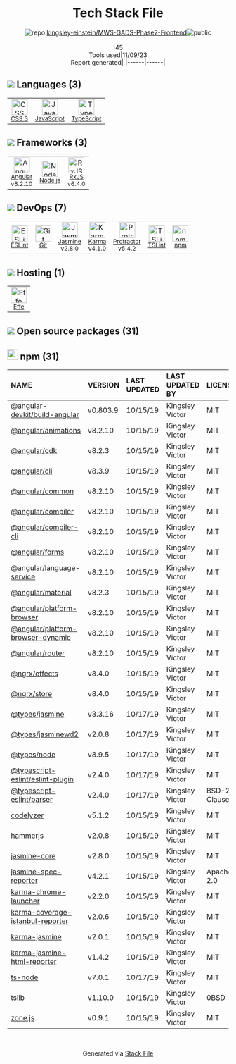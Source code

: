 <!--
--- Readme.md Snippet without images Start ---
## Tech Stack
kingsley-einstein/MWS-GADS-Phase2-Frontend is built on the following main stack:
- [Jasmine](http://jasmine.github.io/) – Javascript Testing Framework
- [Node.js](http://nodejs.org/) – Frameworks (Full Stack)
- [JavaScript](https://developer.mozilla.org/en-US/docs/Web/JavaScript) – Languages
- [Karma](http://karma-runner.github.io/) – Browser Testing
- [TypeScript](http://www.typescriptlang.org) – Languages
- [Protractor](http://angular.github.io/protractor) – Javascript Testing Framework
- [RxJS](http://reactivex.io/rxjs/) – Concurrency Frameworks
- [ESLint](http://eslint.org/) – Code Review
- [Angular](https://angular.io) – Javascript MVC Frameworks
- [Effe](http://redbeardlab.github.io/2016/03/05/effe.html) – Serverless / Task Processing
- [TSLint](https://github.com/palantir/tslint) – Code Review

Full tech stack [here](/techstack.md)
--- Readme.md Snippet without images End ---

--- Readme.md Snippet with images Start ---
## Tech Stack
kingsley-einstein/MWS-GADS-Phase2-Frontend is built on the following main stack:
- <img width='25' height='25' src='https://img.stackshare.io/service/831/7c0b595409af531b9cdeb07f8c513e8b.png' alt='Jasmine'/> [Jasmine](http://jasmine.github.io/) – Javascript Testing Framework
- <img width='25' height='25' src='https://img.stackshare.io/service/1011/n1JRsFeB_400x400.png' alt='Node.js'/> [Node.js](http://nodejs.org/) – Frameworks (Full Stack)
- <img width='25' height='25' src='https://img.stackshare.io/service/1209/javascript.jpeg' alt='JavaScript'/> [JavaScript](https://developer.mozilla.org/en-US/docs/Web/JavaScript) – Languages
- <img width='25' height='25' src='https://img.stackshare.io/service/1420/TidYGd6a.png' alt='Karma'/> [Karma](http://karma-runner.github.io/) – Browser Testing
- <img width='25' height='25' src='https://img.stackshare.io/service/1612/bynNY5dJ.jpg' alt='TypeScript'/> [TypeScript](http://www.typescriptlang.org) – Languages
- <img width='25' height='25' src='https://img.stackshare.io/service/1754/protractor-logo1.png' alt='Protractor'/> [Protractor](http://angular.github.io/protractor) – Javascript Testing Framework
- <img width='25' height='25' src='https://img.stackshare.io/service/1796/984368.png' alt='RxJS'/> [RxJS](http://reactivex.io/rxjs/) – Concurrency Frameworks
- <img width='25' height='25' src='https://img.stackshare.io/service/3337/Q4L7Jncy.jpg' alt='ESLint'/> [ESLint](http://eslint.org/) – Code Review
- <img width='25' height='25' src='https://img.stackshare.io/service/3745/cb8U-gL6_400x400.jpg' alt='Angular'/> [Angular](https://angular.io) – Javascript MVC Frameworks
- <img width='25' height='25' src='https://img.stackshare.io/no-img-open-source.png' alt='Effe'/> [Effe](http://redbeardlab.github.io/2016/03/05/effe.html) – Serverless / Task Processing
- <img width='25' height='25' src='https://img.stackshare.io/service/5561/303157.png' alt='TSLint'/> [TSLint](https://github.com/palantir/tslint) – Code Review

Full tech stack [here](/techstack.md)
--- Readme.md Snippet with images End ---
-->
<div align="center">

# Tech Stack File
![](https://img.stackshare.io/repo.svg "repo") [kingsley-einstein/MWS-GADS-Phase2-Frontend](https://github.com/kingsley-einstein/MWS-GADS-Phase2-Frontend)![](https://img.stackshare.io/public_badge.svg "public")
<br/><br/>
|45<br/>Tools used|11/09/23 <br/>Report generated|
|------|------|
</div>

## <img src='https://img.stackshare.io/languages.svg'/> Languages (3)
<table><tr>
  <td align='center'>
  <img width='36' height='36' src='https://img.stackshare.io/service/6727/css.png' alt='CSS 3'>
  <br>
  <sub><a href="https://developer.mozilla.org/en-US/docs/Web/CSS/CSS3">CSS 3</a></sub>
  <br>
  <sub></sub>
</td>

<td align='center'>
  <img width='36' height='36' src='https://img.stackshare.io/service/1209/javascript.jpeg' alt='JavaScript'>
  <br>
  <sub><a href="https://developer.mozilla.org/en-US/docs/Web/JavaScript">JavaScript</a></sub>
  <br>
  <sub></sub>
</td>

<td align='center'>
  <img width='36' height='36' src='https://img.stackshare.io/service/1612/bynNY5dJ.jpg' alt='TypeScript'>
  <br>
  <sub><a href="http://www.typescriptlang.org">TypeScript</a></sub>
  <br>
  <sub></sub>
</td>

</tr>
</table>

## <img src='https://img.stackshare.io/frameworks.svg'/> Frameworks (3)
<table><tr>
  <td align='center'>
  <img width='36' height='36' src='https://img.stackshare.io/service/3745/cb8U-gL6_400x400.jpg' alt='Angular'>
  <br>
  <sub><a href="https://angular.io">Angular</a></sub>
  <br>
  <sub>v8.2.10</sub>
</td>

<td align='center'>
  <img width='36' height='36' src='https://img.stackshare.io/service/1011/n1JRsFeB_400x400.png' alt='Node.js'>
  <br>
  <sub><a href="http://nodejs.org/">Node.js</a></sub>
  <br>
  <sub></sub>
</td>

<td align='center'>
  <img width='36' height='36' src='https://img.stackshare.io/service/1796/984368.png' alt='RxJS'>
  <br>
  <sub><a href="http://reactivex.io/rxjs/">RxJS</a></sub>
  <br>
  <sub>v6.4.0</sub>
</td>

</tr>
</table>

## <img src='https://img.stackshare.io/devops.svg'/> DevOps (7)
<table><tr>
  <td align='center'>
  <img width='36' height='36' src='https://img.stackshare.io/service/3337/Q4L7Jncy.jpg' alt='ESLint'>
  <br>
  <sub><a href="http://eslint.org/">ESLint</a></sub>
  <br>
  <sub></sub>
</td>

<td align='center'>
  <img width='36' height='36' src='https://img.stackshare.io/service/1046/git.png' alt='Git'>
  <br>
  <sub><a href="http://git-scm.com/">Git</a></sub>
  <br>
  <sub></sub>
</td>

<td align='center'>
  <img width='36' height='36' src='https://img.stackshare.io/service/831/7c0b595409af531b9cdeb07f8c513e8b.png' alt='Jasmine'>
  <br>
  <sub><a href="http://jasmine.github.io/">Jasmine</a></sub>
  <br>
  <sub>v2.8.0</sub>
</td>

<td align='center'>
  <img width='36' height='36' src='https://img.stackshare.io/service/1420/TidYGd6a.png' alt='Karma'>
  <br>
  <sub><a href="http://karma-runner.github.io/">Karma</a></sub>
  <br>
  <sub>v4.1.0</sub>
</td>

<td align='center'>
  <img width='36' height='36' src='https://img.stackshare.io/service/1754/protractor-logo1.png' alt='Protractor'>
  <br>
  <sub><a href="http://angular.github.io/protractor">Protractor</a></sub>
  <br>
  <sub>v5.4.2</sub>
</td>

<td align='center'>
  <img width='36' height='36' src='https://img.stackshare.io/service/5561/303157.png' alt='TSLint'>
  <br>
  <sub><a href="https://github.com/palantir/tslint">TSLint</a></sub>
  <br>
  <sub></sub>
</td>

<td align='center'>
  <img width='36' height='36' src='https://img.stackshare.io/service/1120/lejvzrnlpb308aftn31u.png' alt='npm'>
  <br>
  <sub><a href="https://www.npmjs.com/">npm</a></sub>
  <br>
  <sub></sub>
</td>

</tr>
</table>

## <img src='https://img.stackshare.io/hosting.svg'/> Hosting (1)
<table><tr>
  <td align='center'>
  <img width='36' height='36' src='https://img.stackshare.io/no-img-open-source.png' alt='Effe'>
  <br>
  <sub><a href="http://redbeardlab.github.io/2016/03/05/effe.html">Effe</a></sub>
  <br>
  <sub></sub>
</td>

</tr>
</table>


## <img src='https://img.stackshare.io/group.svg' /> Open source packages (31)</h2>

## <img width='24' height='24' src='https://img.stackshare.io/service/1120/lejvzrnlpb308aftn31u.png'/> npm (31)

|NAME|VERSION|LAST UPDATED|LAST UPDATED BY|LICENSE|VULNERABILITIES|
|:------|:------|:------|:------|:------|:------|
|[@angular-devkit/build-angular](https://www.npmjs.com/@angular-devkit/build-angular)|v0.803.9|10/15/19|Kingsley Victor |MIT|N/A|
|[@angular/animations](https://www.npmjs.com/@angular/animations)|v8.2.10|10/15/19|Kingsley Victor |MIT|N/A|
|[@angular/cdk](https://www.npmjs.com/@angular/cdk)|v8.2.3|10/15/19|Kingsley Victor |MIT|N/A|
|[@angular/cli](https://www.npmjs.com/@angular/cli)|v8.3.9|10/15/19|Kingsley Victor |MIT|N/A|
|[@angular/common](https://www.npmjs.com/@angular/common)|v8.2.10|10/15/19|Kingsley Victor |MIT|N/A|
|[@angular/compiler](https://www.npmjs.com/@angular/compiler)|v8.2.10|10/15/19|Kingsley Victor |MIT|N/A|
|[@angular/compiler-cli](https://www.npmjs.com/@angular/compiler-cli)|v8.2.10|10/15/19|Kingsley Victor |MIT|N/A|
|[@angular/forms](https://www.npmjs.com/@angular/forms)|v8.2.10|10/15/19|Kingsley Victor |MIT|N/A|
|[@angular/language-service](https://www.npmjs.com/@angular/language-service)|v8.2.10|10/15/19|Kingsley Victor |MIT|N/A|
|[@angular/material](https://www.npmjs.com/@angular/material)|v8.2.3|10/15/19|Kingsley Victor |MIT|N/A|
|[@angular/platform-browser](https://www.npmjs.com/@angular/platform-browser)|v8.2.10|10/15/19|Kingsley Victor |MIT|N/A|
|[@angular/platform-browser-dynamic](https://www.npmjs.com/@angular/platform-browser-dynamic)|v8.2.10|10/15/19|Kingsley Victor |MIT|N/A|
|[@angular/router](https://www.npmjs.com/@angular/router)|v8.2.10|10/15/19|Kingsley Victor |MIT|N/A|
|[@ngrx/effects](https://www.npmjs.com/@ngrx/effects)|v8.4.0|10/15/19|Kingsley Victor |MIT|N/A|
|[@ngrx/store](https://www.npmjs.com/@ngrx/store)|v8.4.0|10/15/19|Kingsley Victor |MIT|N/A|
|[@types/jasmine](https://www.npmjs.com/@types/jasmine)|v3.3.16|10/17/19|Kingsley Victor |MIT|N/A|
|[@types/jasminewd2](https://www.npmjs.com/@types/jasminewd2)|v2.0.8|10/17/19|Kingsley Victor |MIT|N/A|
|[@types/node](https://www.npmjs.com/@types/node)|v8.9.5|10/17/19|Kingsley Victor |MIT|N/A|
|[@typescript-eslint/eslint-plugin](https://www.npmjs.com/@typescript-eslint/eslint-plugin)|v2.4.0|10/17/19|Kingsley Victor |MIT|N/A|
|[@typescript-eslint/parser](https://www.npmjs.com/@typescript-eslint/parser)|v2.4.0|10/17/19|Kingsley Victor |BSD-2-Clause|N/A|
|[codelyzer](https://www.npmjs.com/codelyzer)|v5.1.2|10/15/19|Kingsley Victor |MIT|N/A|
|[hammerjs](https://www.npmjs.com/hammerjs)|v2.0.8|10/15/19|Kingsley Victor |MIT|N/A|
|[jasmine-core](https://www.npmjs.com/jasmine-core)|v2.8.0|10/15/19|Kingsley Victor |MIT|N/A|
|[jasmine-spec-reporter](https://www.npmjs.com/jasmine-spec-reporter)|v4.2.1|10/15/19|Kingsley Victor |Apache-2.0|N/A|
|[karma-chrome-launcher](https://www.npmjs.com/karma-chrome-launcher)|v2.2.0|10/15/19|Kingsley Victor |MIT|N/A|
|[karma-coverage-istanbul-reporter](https://www.npmjs.com/karma-coverage-istanbul-reporter)|v2.0.6|10/15/19|Kingsley Victor |MIT|N/A|
|[karma-jasmine](https://www.npmjs.com/karma-jasmine)|v2.0.1|10/15/19|Kingsley Victor |MIT|N/A|
|[karma-jasmine-html-reporter](https://www.npmjs.com/karma-jasmine-html-reporter)|v1.4.2|10/15/19|Kingsley Victor |MIT|N/A|
|[ts-node](https://www.npmjs.com/ts-node)|v7.0.1|10/17/19|Kingsley Victor |MIT|N/A|
|[tslib](https://www.npmjs.com/tslib)|v1.10.0|10/15/19|Kingsley Victor |0BSD|N/A|
|[zone.js](https://www.npmjs.com/zone.js)|v0.9.1|10/15/19|Kingsley Victor |MIT|N/A|

<br/>
<div align='center'>

Generated via [Stack File](https://github.com/apps/stack-file)
